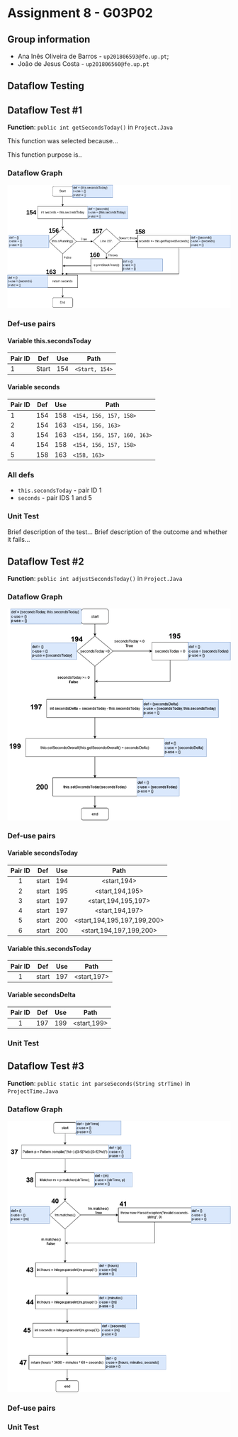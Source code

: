 # Assignment 8 - G03P02

## Group information

- Ana Inês Oliveira de Barros - `up201806593@fe.up.pt`;
- João de Jesus Costa - `up201806560@fe.up.pt`

## Dataflow Testing


## Dataflow Test #1

**Function**: `public int getSecondsToday()` in `Project.Java`

This function was selected because...

This function purpose is..

### Dataflow Graph

![dataflow_graph_1](dataflow_graphs/dataflow_graph_1.png)

### Def-use pairs

#### Variable this.secondsToday

| Pair ID | Def   | Use | Path           |
| ------- | ----- | --- | -------------- |
| 1       | Start | 154 | `<Start, 154>` |

#### Variable seconds

| Pair ID | Def | Use | Path                        |
| ------- | --- | --- | --------------------------- |
| 1       | 154 | 158 | `<154, 156, 157, 158>`      |
| 2       | 154 | 163 | `<154, 156, 163>`           |
| 3       | 154 | 163 | `<154, 156, 157, 160, 163>` |
| 4       | 154 | 158 | `<154, 156, 157, 158>`      |
| 5       | 158 | 163 | `<158, 163>`                |

### All defs

- `this.secondsToday` - pair ID 1
- `seconds` - pair IDS 1 and 5

### Unit Test

Brief description of the test... Brief description of the outcome and whether it
fails...

## Dataflow Test #2

**Function**: `public int adjustSecondsToday()` in `Project.Java`

### Dataflow Graph

![dataflow_graph_2](dataflow_graphs/dataflow_graph_2.png)

### Def-use pairs

#### Variable secondsToday

| **Pair ID** | **Def** | **Use** |           **Path**          |
|:-----------:|:-------:|:-------:|:---------------------------:|
|      1      |  start  |   194   |         <start,194>         |
|      2      |  start  |   195   |       <start,194,195>       |
|      3      |  start  |   197   |     <start,194,195,197>     |
|      4      |  start  |   197   |       <start,194,197>       |
|      5      |  start  |   200   | <start,194,195,197,199,200> |
|      6      |  start  |   200   |   <start,194,197,199,200>   |

#### Variable this.secondsToday

| **Pair ID** | **Def** | **Use** |   **Path**  |
|:-----------:|:-------:|:-------:|:-----------:|
|      1      |  start  |   197   | <start,197> |

#### Variable secondsDelta

| **Pair ID** | **Def** | **Use** |   **Path**  |
|:-----------:|:-------:|:-------:|:-----------:|
|      1      |   197   |   199   | <start,199> |

### Unit Test

## Dataflow Test #3

**Function**: `public static int parseSeconds(String strTime)` in
`ProjectTime.Java`

### Dataflow Graph

![dataflow_graph_3](dataflow_graphs/dataflow_graph_3.png)

### Def-use pairs

### Unit Test

